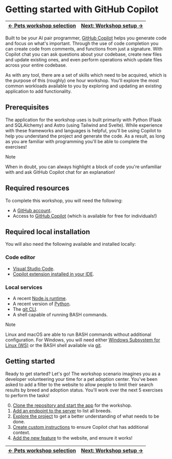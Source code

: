 # Getting started with GitHub Copilot

| [← Pets workshop selection][walkthrough-previous] | [Next: Workshop setup →][walkthrough-next] |
|:-----------------------------------|------------------------------------------:|

Built to be your AI pair programmer, [GitHub Copilot][copilot] helps you generate code and focus on what's important. Through the use of code completion you can create code from comments, and functions from just a signature. With Copilot chat you can ask questions about your codebase, create new files and update existing ones, and even perform operations which update files across your entire codebase.

As with any tool, there are a set of skills which need to be acquired, which is the purpose of this (roughly) one hour workshop. You'll explore the most common workloads available to you by exploring and updating an existing application to add functionality.

## Prerequisites

The application for the workshop uses is built primarily with Python (Flask and SQLAlchemy) and Astro (using Tailwind and Svelte). While experience with these frameworks and languages is helpful, you'll be using Copilot to help you understand the project and generate the code. As a result, as long as you are familiar with programming you'll be able to complete the exercises!

> [!NOTE]
> When in doubt, you can always highlight a block of code you're unfamiliar with and ask GitHub Copilot chat for an explanation!

## Required resources

To complete this workshop, you will need the following:

- A [GitHub account][github-account].
- Access to [GitHub Copilot][copilot] (which is available for free for individuals!)

## Required local installation

You will also need the following available and installed locally:

### Code editor

- [Visual Studio Code][vscode-link].
- [Copilot extension installed in your IDE][copilot-extension].

### Local services

- A recent [Node.js runtime][nodejs-link].
- A recent version of [Python][python-link].
- The [git CLI][git-link].
- A shell capable of running BASH commands.

> [!NOTE]
> Linux and macOS are able to run BASH commands without additional configuration. For Windows, you will need either [Windows Subsystem for Linux (WS)][windows-subsystem-linux] or the BASH shell available via [git][git-link].

## Getting started

Ready to get started? Let's go! The workshop scenario imagines you as a developer volunteering your time for a pet adoption center. You've been asked to add a filter to the website to allow people to limit their search results by breed and adoption status. You'll work over the next 5 exercises to perform the tasks!

0. [Clone the repository and start the app](./0-setup.md) for the workshop.
1. [Add an endpoint to the server](./1-add-endpoint.md) to list all breeds.
2. [Explore the project](./2-explore-project.md) to get a better understanding of what needs to be done.
3. [Create custom instructions](./3-copilot-instructions.md) to ensure Copilot chat has additional context.
4. [Add the new feature](./4-add-feature.md) to the website, and ensure it works!

| [← Pets workshop selection][walkthrough-previous] | [Next: Workshop setup →][walkthrough-next] |
|:-----------------------------------|------------------------------------------:|

[copilot]: https://github.com/features/copilot
[copilot-extension]: https://docs.github.com/en/copilot/managing-copilot/configure-personal-settings/installing-the-github-copilot-extension-in-your-environment
[git-link]: https://git-scm.com/
[github-account]: https://github.com/join
[nodejs-link]: https://nodejs.org/en
[python-link]: https://www.python.org/
[walkthrough-previous]: ../README.md
[walkthrough-next]: ./0-setup.md
[windows-subsystem-linux]: https://learn.microsoft.com/en-us/windows/wsl/about
[vscode-link]: https://code.visualstudio.com/

